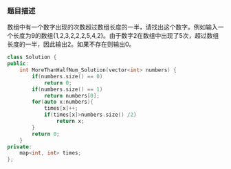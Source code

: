 ### 题目描述
数组中有一个数字出现的次数超过数组长度的一半，请找出这个数字。例如输入一个长度为9的数组{1,2,3,2,2,2,5,4,2}。由于数字2在数组中出现了5次，超过数组长度的一半，因此输出2。如果不存在则输出0。


```C++
class Solution {
public:
    int MoreThanHalfNum_Solution(vector<int> numbers) {
		if(numbers.size() == 0)
			return 0;
		if(numbers.size() == 1)
			return numbers[0];
		for(auto x:numbers){
			times[x]++;
			if(times[x]>numbers.size() /2)
				return x;
		}
		return 0;
	}
private:
	map<int, int> times;
};
```
